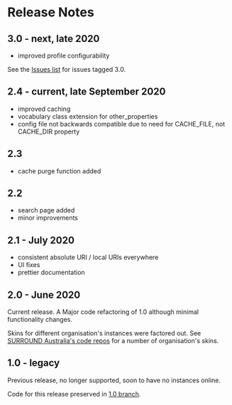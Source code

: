 # Release Notes

## 3.0 - next, late 2020
* improved profile configurability

See the [Issues list](https://github.com/RDFLib/VocPrez/issues) for issues tagged 3.0.


## 2.4 - current, late September 2020
* improved caching
* vocabulary class extension for other_properties
* config file not backwards compatible due to need for CACHE_FILE, not CACHE_DIR property


## 2.3
* cache purge function added


## 2.2
* search page added
* minor improvements


## 2.1 - July 2020
* consistent absolute URI / local URIs everywhere
* UI fixes
* prettier documentation


## 2.0 - June 2020
Current release. A Major code refactoring of 1.0 although minimal functionality changes.

Skins for different organisation's instances were factored out. See [SURROUND Australia's code repos](https://github.com/surroundaustralia/) for a number of organisation's skins.


## 1.0 - legacy
Previous release, no longer supported, soon to have no instances online.

Code for this release preserved in [1.0 branch](https://github.com/RDFLib/VocPrez/tree/1.0).